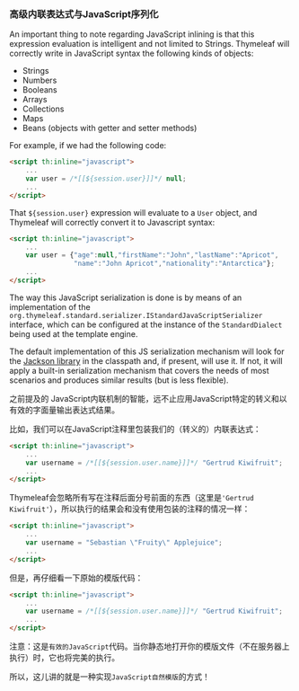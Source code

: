 ### 高级内联表达式与JavaScript序列化

An important thing to note regarding JavaScript inlining is that this expression evaluation is intelligent and not limited to Strings. Thymeleaf will correctly write in JavaScript syntax the following kinds of objects:

- Strings
- Numbers
- Booleans
- Arrays
- Collections
- Maps
- Beans (objects with getter and setter methods)

For example, if we had the following code:
```html
<script th:inline="javascript">
    ...
    var user = /*[[${session.user}]]*/ null;
    ...
</script>
```
That `${session.user}` expression will evaluate to a `User` object, and Thymeleaf will correctly convert it to Javascript syntax:
```html
<script th:inline="javascript">
    ...
    var user = {"age":null,"firstName":"John","lastName":"Apricot",
                "name":"John Apricot","nationality":"Antarctica"};
    ...
</script>
```
The way this JavaScript serialization is done is by means of an implementation of the `org.thymeleaf.standard.serializer.IStandardJavaScriptSerializer` interface, which can be configured at the instance of the `StandardDialect` being used at the template engine.

The default implementation of this JS serialization mechanism will look for the [Jackson library](https://github.com/FasterXML/jackson) in the classpath and, if present, will use it. If not, it will apply a built-in serialization mechanism that covers the needs of most scenarios and produces similar results (but is less flexible).







之前提及的 JavaScript内联机制的智能，远不止应用JavaScript特定的转义和以有效的字面量输出表达式结果。

比如，我们可以在JavaScript注释里包装我们的（转义的）内联表达式：
```html
<script th:inline="javascript">
    ...
    var username = /*[[${session.user.name}]]*/ "Gertrud Kiwifruit";
    ...
</script>
```
Thymeleaf会忽略所有写在注释后面分号前面的东西（这里是`'Gertrud Kiwifruit'`），所以执行的结果会和没有使用包装的注释的情况一样：
```html
<script th:inline="javascript">
    ...
    var username = "Sebastian \"Fruity\" Applejuice";
    ...
</script>
```
但是，再仔细看一下原始的模版代码：
```html
<script th:inline="javascript">
    ...
    var username = /*[[${session.user.name}]]*/ "Gertrud Kiwifruit";
    ...
</script>
```
注意：这是`有效的JavaScript`代码。当你静态地打开你的模版文件（不在服务器上执行）时，它也将完美的执行。

所以，这儿讲的就是一种实现`JavaScript自然模版`的方式！